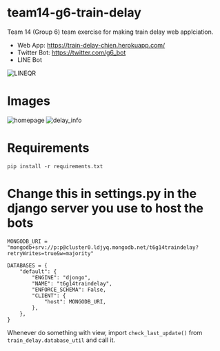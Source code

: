 # team14-g6-train-delay

Team 14 (Group 6) team exercise for making train delay web applciation.

- Web App: https://train-delay-chien.herokuapp.com/
- Twitter Bot: https://twitter.com/g6_bot
- LINE Bot 

![LINEQR](https://user-images.githubusercontent.com/85671768/148489924-081a7f8a-f8f1-404d-8670-4106b0693459.png)

# Images
![homepage](https://github.com/chanon-lim/team14-g6-train-delay/assets/85671768/8fa8c5fe-c967-4a0b-b2f8-17bd3ae2adca)
![delay_info](https://github.com/chanon-lim/team14-g6-train-delay/assets/85671768/659c5fe2-7207-47fd-888e-cf9824b640e0)

# Requirements

```
pip install -r requirements.txt
```

# Change this in settings.py in the django server you use to host the bots

```
MONGODB_URI = "mongodb+srv://p:p@cluster0.ldjyq.mongodb.net/t6g14traindelay?retryWrites=true&w=majority"

DATABASES = {
    "default": {
        "ENGINE": "djongo",
        "NAME": "t6g14traindelay",
        "ENFORCE_SCHEMA": False,
        "CLIENT": {
            "host": MONGODB_URI,
        },
    },
}
```

Whenever do something with view, import `check_last_update()` from `train_delay.database_util` and call it.
